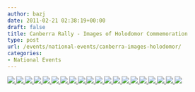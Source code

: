 ```yaml
---
author: bazj
date: 2011-02-21 02:38:19+00:00
draft: false
title: Canberra Rally - Images of Holodomor Commemoration
type: post
url: /events/national-events/canberra-images-holodomor/
categories:
- National Events
---
```


[![](http://www.ozeukes.com/wp-content/uploads/2011/02/DSC096071.jpg)
](http://www.ozeukes.com/wp-content/uploads/2011/02/DSC096071.jpg)[![](http://www.ozeukes.com/wp-content/uploads/2011/02/DSC096101.jpg)
](http://www.ozeukes.com/wp-content/uploads/2011/02/DSC096101.jpg)[![](http://www.ozeukes.com/wp-content/uploads/2011/02/DSCN27031.jpg)
](http://www.ozeukes.com/wp-content/uploads/2011/02/DSCN27031.jpg)[![](http://www.ozeukes.com/wp-content/uploads/2011/02/DSC096121.jpg)
](http://www.ozeukes.com/wp-content/uploads/2011/02/DSC096121.jpg)[![](http://www.ozeukes.com/wp-content/uploads/2011/02/DSC096191.jpg)
](http://www.ozeukes.com/wp-content/uploads/2011/02/DSC096191.jpg)[![](http://www.ozeukes.com/wp-content/uploads/2011/02/DSC096221.jpg)
](http://www.ozeukes.com/wp-content/uploads/2011/02/DSC096221.jpg)[![](http://www.ozeukes.com/wp-content/uploads/2011/02/DSCN27062.jpg)
](http://www.ozeukes.com/wp-content/uploads/2011/02/DSCN27062.jpg)[![](http://www.ozeukes.com/wp-content/uploads/2011/02/DSC096251.jpg)
](http://www.ozeukes.com/wp-content/uploads/2011/02/DSC096251.jpg)[![](http://www.ozeukes.com/wp-content/uploads/2011/02/DSC096261.jpg)
](http://www.ozeukes.com/wp-content/uploads/2011/02/DSC096261.jpg)[![](http://www.ozeukes.com/wp-content/uploads/2011/02/DSCN27101.jpg)
](http://www.ozeukes.com/wp-content/uploads/2011/02/DSCN27101.jpg)[![](http://www.ozeukes.com/wp-content/uploads/2011/02/DSC096271.jpg)
](http://www.ozeukes.com/wp-content/uploads/2011/02/DSC096271.jpg)[![](http://www.ozeukes.com/wp-content/uploads/2011/02/DSC096311.jpg)
](http://www.ozeukes.com/wp-content/uploads/2011/02/DSC096311.jpg)[![](http://www.ozeukes.com/wp-content/uploads/2011/02/DSC096341.jpg)
](http://www.ozeukes.com/wp-content/uploads/2011/02/DSC096341.jpg)[![](http://www.ozeukes.com/wp-content/uploads/2011/02/DSCN27111.jpg)
](http://www.ozeukes.com/wp-content/uploads/2011/02/DSCN27111.jpg)[![](http://www.ozeukes.com/wp-content/uploads/2011/02/DSC096352.jpg)
](http://www.ozeukes.com/wp-content/uploads/2011/02/DSC096352.jpg)[![](http://www.ozeukes.com/wp-content/uploads/2011/02/DSC096381.jpg)
](http://www.ozeukes.com/wp-content/uploads/2011/02/DSC096381.jpg)[![](http://www.ozeukes.com/wp-content/uploads/2011/02/DSC096421.jpg)
](http://www.ozeukes.com/wp-content/uploads/2011/02/DSC096421.jpg)[![](http://www.ozeukes.com/wp-content/uploads/2011/02/DSC096501.jpg)
](http://www.ozeukes.com/wp-content/uploads/2011/02/DSC096501.jpg)[![](http://www.ozeukes.com/wp-content/uploads/2011/02/DSC096541.jpg)
](http://www.ozeukes.com/wp-content/uploads/2011/02/DSC096541.jpg)[![](http://www.ozeukes.com/wp-content/uploads/2011/02/DSCN2714.jpg)
](http://www.ozeukes.com/wp-content/uploads/2011/02/DSCN2714.jpg)
